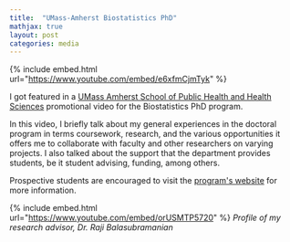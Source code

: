 ```yaml
---
title:  "UMass-Amherst Biostatistics PhD"
mathjax: true
layout: post
categories: media
---
```


{% include embed.html url="https://www.youtube.com/embed/e6xfmCjmTyk" %}



I got featured in a [UMass Amherst School of Public Health and Health Sciences](https://www.umass.edu/public-health-sciences/) promotional video for the Biostatistics PhD program.

In this video, I briefly talk about my general experiences in the doctoral program in terms coursework, research, and the various opportunities it offers me to collaborate with faculty and other researchers on varying projects. I also talked about the support that the department provides students, be it student advising, funding, among others.

Prospective students are encouraged to visit the [program's website][bio-epi] for more information.


{% include embed.html url="https://www.youtube.com/embed/orUSMTP5720" %}
*Profile of my research advisor, Dr. Raji Balasubramanian*



[bio-epi]: https://www.umass.edu/public-health-sciences/academics/biostatistics
